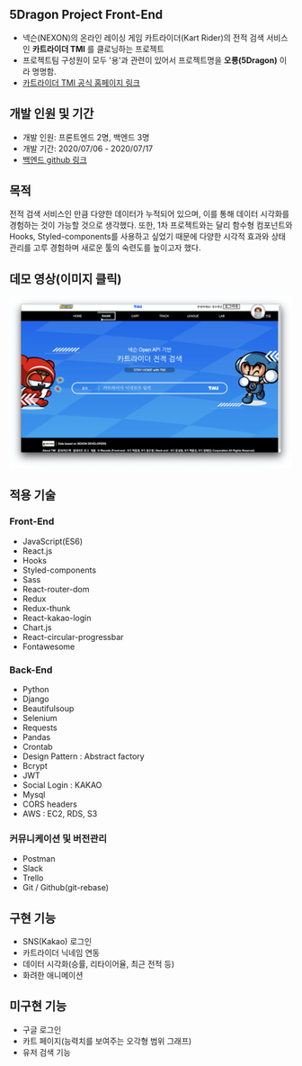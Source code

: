 ## 5Dragon Project Front-End
- 넥슨(NEXON)의 온라인 레이싱 게임 카트라이더(Kart Rider)의 전적 검색 서비스인 **카트라이더 TMI** 를 클로닝하는 프로젝트
- 프로젝트팀 구성원이 모두 '용'과 관련이 있어서 프로젝트명을 **오룡(5Dragon)** 이라 명명함.
- [카트라이더 TMI 공식 홈페이지 링크](https://tmi.nexon.com/kart)

## 개발 인원 및 기간
- 개발 인원: 프론트엔드 2명, 백엔드 3명
- 개발 기간: 2020/07/06 - 2020/07/17
- [백엔드 github 링크](https://github.com/wecode-bootcamp-korea/9-5dragon-backend)

## 목적
전적 검색 서비스인 만큼 다양한 데이터가 누적되어 있으며, 이를 통해 데이터 시각화를 경험하는 것이 가능할 것으로 생각했다. 또한, 1차 프로젝트와는 달리 함수형 컴포넌트와 Hooks, Styled-components를 사용하고 싶었기 때문에 다양한 시각적 효과와 상태관리를 고루 경험하며 새로운 툴의 숙련도를 높이고자 했다.

## 데모 영상(이미지 클릭)
[![Kart rider tmi](./video-thumbnail.png)](https://youtu.be/PbSX27sZF-4)

## 적용 기술
### Front-End
- JavaScript(ES6)
- React.js
- Hooks
- Styled-components
- Sass
- React-router-dom
- Redux
- Redux-thunk
- React-kakao-login
- Chart.js
- React-circular-progressbar
- Fontawesome

### Back-End
- Python
- Django
- Beautifulsoup
- Selenium
- Requests
- Pandas
- Crontab
- Design Pattern : Abstract factory
- Bcrypt
- JWT
- Social Login : KAKAO
- Mysql
- CORS headers
- AWS : EC2, RDS, S3

### 커뮤니케이션 및 버전관리
- Postman
- Slack
- Trello
- Git / Github(git-rebase)

## 구현 기능
- SNS(Kakao) 로그인
- 카트라이더 닉네임 연동
- 데이터 시각화(승률, 리타이어율, 최근 전적 등)
- 화려한 애니메이션

## 미구현 기능
- 구글 로그인
- 카트 페이지(능력치를 보여주는 오각형 범위 그래프)
- 유저 검색 기능